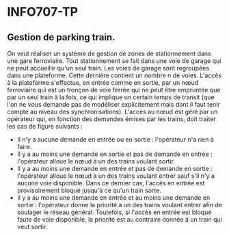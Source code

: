 # INFO707-TP
## Gestion de parking train.
On veut réaliser un système de gestion de zones de stationnement dans une gare ferroviaire. Tout
stationnement se fait dans une voie de garage qui ne peut accueillir qu'un seul train. Les voies de
garage sont regroupées dans une plateforme. Cette dernière contient un nombre n de voies. L'accès
à la plateforme s'effectue, en entrée comme en sortie, par un nœud ferroviaire qui est un tronçon
de voie ferrée qui ne peut être empruntée que par un seul train à la fois, ce qui implique un certain
temps de transit (que l'on ne vous demande pas de modéliser explicitement mais dont il faut tenir
compte au niveau des synchronisations). L'accès au nœud est géré par un opérateur qui, en fonction
des demandes émises par les trains, doit traiter les cas de figure suivants :
- Il n'y a aucune demande en entrée ou en sortie : l'opérateur n'a rien à faire.
- Il y a au moins une demande en sortie et pas de demande en entrée : l'opérateur alloue le
nœud à un des trains voulant sortir.
- Il y a au moins une demande en entrée et pas de demande en sortie : l'opérateur alloue le
nœud à un des trains voulant entrer sauf s'il n'y a aucune voie disponible. Dans ce dernier
cas, l'accès en entrée est provisoirement bloqué jusqu'à ce qu'un train sorte.
- Il y a au moins une demande en entrée et au moins une demande en sortie : l'opérateur
donne la priorité à un des trains voulant entrer afin de soulager le réseau général. Toutefois,
si l'accès en entrée est bloqué faute de voie disponible, la priorité est au contraire donnée à
un train qui veut sortir.
